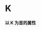 # K

<script setup> 
    import { Propertys } from '@data/css/property.js'       
    const baseCssUrl = 'https://developer.mozilla.org/zh-CN/docs/Web/CSS/'       
    const { K } = Propertys  
                  
    //下面表格将使用自定义组件               
</script>   

#### 以 K 为首的属性
<template v-for="item in K">
<Mcard :item=item :linkUrl=baseCssUrl></Mcard>
</template>